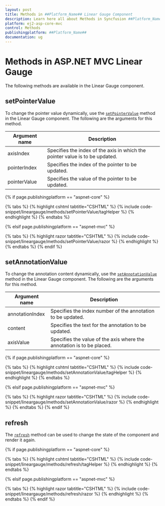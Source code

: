 ```yaml
---
layout: post
title: Methods in ##Platform_Name## Linear Gauge Component
description: Learn here all about Methods in Syncfusion ##Platform_Name## Linear Gauge component of Syncfusion Essential JS 2 and more.
platform: ej2-asp-core-mvc
control: Methods
publishingplatform: ##Platform_Name##
documentation: ug
---
```


# Methods in ASP.NET MVC Linear Gauge

The following methods are available in the Linear Gauge component.

## setPointerValue

To change the pointer value dynamically, use the [`setPointerValue`](https://ej2.syncfusion.com/documentation/api/linear-gauge#setpointervalue) method in the Linear Gauge component. The following are the arguments for this method.

|   Argument name      |   Description                            |
|----------------------| -----------------------------------------|
|     axisIndex        |    Specifies the index of the axis in which the pointer value is to be updated.|
|     pointerIndex     |    Specifies the index of the pointer to be updated.           |
|     pointerValue     |    Specifies the value of the pointer to be updated.           |

{% if page.publishingplatform == "aspnet-core" %}

{% tabs %}
{% highlight cshtml tabtitle="CSHTML" %}
{% include code-snippet/lineargauge/methods/setPointerValue/tagHelper %}
{% endhighlight %}
{% endtabs %}

{% elsif page.publishingplatform == "aspnet-mvc" %}

{% tabs %}
{% highlight razor tabtitle="CSHTML" %}
{% include code-snippet/lineargauge/methods/setPointerValue/razor %}
{% endhighlight %}
{% endtabs %}
{% endif %}



## setAnnotationValue

To change the annotation content dynamically, use the [`setAnnotationValue`](https://ej2.syncfusion.com/documentation/api/linear-gauge#setannotationvalue) method in the Linear Gauge component. The following are the arguments for this method.

|   Argument name      |   Description                            |
|----------------------| -----------------------------------------|
|     annotationIndex  |    Specifies the index number of the annotation to be updated. |
|     content          |    Specifies the text for the annotation to be updated.        |
|     axisValue        |    Specifies the value of the axis where the annotation is to be placed.|

{% if page.publishingplatform == "aspnet-core" %}

{% tabs %}
{% highlight cshtml tabtitle="CSHTML" %}
{% include code-snippet/lineargauge/methods/setAnnotationValue/tagHelper %}
{% endhighlight %}
{% endtabs %}

{% elsif page.publishingplatform == "aspnet-mvc" %}

{% tabs %}
{% highlight razor tabtitle="CSHTML" %}
{% include code-snippet/lineargauge/methods/setAnnotationValue/razor %}
{% endhighlight %}
{% endtabs %}
{% endif %}



## refresh

The [`refresh`](https://ej2.syncfusion.com/documentation/api/linear-gauge#refresh) method can be used to change the state of the component and render it again.

{% if page.publishingplatform == "aspnet-core" %}

{% tabs %}
{% highlight cshtml tabtitle="CSHTML" %}
{% include code-snippet/lineargauge/methods/refresh/tagHelper %}
{% endhighlight %}
{% endtabs %}

{% elsif page.publishingplatform == "aspnet-mvc" %}

{% tabs %}
{% highlight razor tabtitle="CSHTML" %}
{% include code-snippet/lineargauge/methods/refresh/razor %}
{% endhighlight %}
{% endtabs %}
{% endif %}

